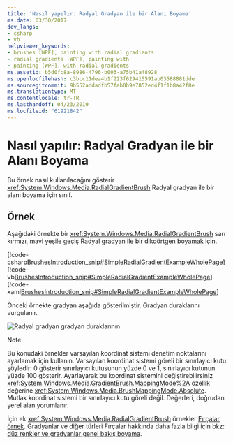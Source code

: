```yaml
---
title: 'Nasıl yapılır: Radyal Gradyan ile bir Alanı Boyama'
ms.date: 03/30/2017
dev_langs:
- csharp
- vb
helpviewer_keywords:
- brushes [WPF], painting with radial gradients
- radial gradients [WPF], painting with
- painting [WPF], with radial gradients
ms.assetid: b5d0fc8a-8986-4796-b003-a75b41a48928
ms.openlocfilehash: c3bcc11dea4b1f223f629415591ab03588881dde
ms.sourcegitcommit: 9b552addadfb57fab0b9e7852ed4f1f1b8a42f8e
ms.translationtype: MT
ms.contentlocale: tr-TR
ms.lasthandoff: 04/23/2019
ms.locfileid: "61921842"
---
```

# <a name="how-to-paint-an-area-with-a-radial-gradient"></a>Nasıl yapılır: Radyal Gradyan ile bir Alanı Boyama
Bu örnek nasıl kullanılacağını gösterir <xref:System.Windows.Media.RadialGradientBrush> Radyal gradyan ile bir alanı boyama için sınıf.  
  
## <a name="example"></a>Örnek  
 Aşağıdaki örnekte bir <xref:System.Windows.Media.RadialGradientBrush> sarı kırmızı, mavi yeşile geçiş Radyal gradyan ile bir dikdörtgen boyamak için.  
  
 [!code-csharp[BrushesIntroduction_snip#SimpleRadialGradientExampleWholePage](~/samples/snippets/csharp/VS_Snippets_Wpf/BrushesIntroduction_snip/CSharp/RadialGradientBrushSnippet.cs#simpleradialgradientexamplewholepage)]
 [!code-vb[BrushesIntroduction_snip#SimpleRadialGradientExampleWholePage](~/samples/snippets/visualbasic/VS_Snippets_Wpf/BrushesIntroduction_snip/visualbasic/radialgradientbrushsnippet.vb#simpleradialgradientexamplewholepage)]
 [!code-xaml[BrushesIntroduction_snip#SimpleRadialGradientExampleWholePage](~/samples/snippets/xaml/VS_Snippets_Wpf/BrushesIntroduction_snip/XAML/RadialGradientBrushSnippet.xaml#simpleradialgradientexamplewholepage)]  
  
 Önceki örnekte gradyan aşağıda gösterilmiştir. Gradyan duraklarını vurgulanır.  
  
 ![Radyal gradyan gradyan duraklarının](./media/wcpsdk-graphicsmm-4gradientstops-rg.png "wcpsdk_graphicsmm_4gradientstops_rg")  
  
> [!NOTE]
>  Bu konudaki örnekler varsayılan koordinat sistemi denetim noktalarını ayarlamak için kullanın. Varsayılan koordinat sistemi göreli bir sınırlayıcı kutu şöyledir: 0 gösterir sınırlayıcı kutusunun yüzde 0 ve 1, sınırlayıcı kutunun yüzde 100 gösterir. Ayarlayarak bu koordinat sistemini değiştirebilirsiniz <xref:System.Windows.Media.GradientBrush.MappingMode%2A> özellik değerine <xref:System.Windows.Media.BrushMappingMode.Absolute>. Mutlak koordinat sistemi bir sınırlayıcı kutu göreli değil. Değerleri, doğrudan yerel alan yorumlanır.  
  
 İçin ek <xref:System.Windows.Media.RadialGradientBrush> örnekler [Fırçalar örnek](https://go.microsoft.com/fwlink/?LinkID=159973). Gradyanlar ve diğer türleri Fırçalar hakkında daha fazla bilgi için bkz: [düz renkler ve gradyanlar genel bakış boyama](painting-with-solid-colors-and-gradients-overview.md).
